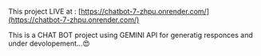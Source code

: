 This project LIVE at :
[https://chatbot-7-zhpu.onrender.com/](https://chatbot-7-zhpu.onrender.com/)

This is a CHAT BOT  project using GEMINI API for generatig responces and under devolopement...😍
